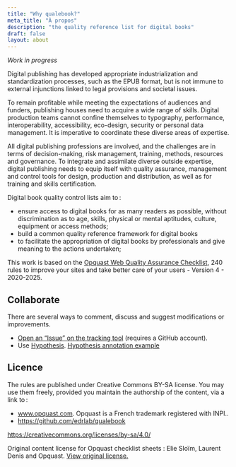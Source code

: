 ```yaml
---
title: "Why qualebook?"
meta_title: "À propos"
description: "the quality reference list for digital books"
draft: false
layout: about
---
```


*Work in progress*

Digital publishing has developed appropriate industrialization and standardization processes, such as the EPUB format, but is not immune to external injunctions linked to legal provisions and societal issues. 

To remain profitable while meeting the expectations of audiences and funders, publishing houses need to acquire a wide range of skills. Digital production teams cannot confine themselves to typography, performance, interoperability, accessibility, eco-design, security or personal data management. It is imperative to coordinate these diverse areas of expertise.

All digital publishing professions are involved, and the challenges are in terms of decision-making, risk management, training, methods, resources and governance.  To integrate and assimilate diverse outside expertise, digital publishing needs to equip itself with quality assurance, management and control tools for design, production and distribution, as well as for training and skills certification. 

Digital book quality control lists aim to&#8239;:

* ensure access to digital books for as many readers as possible, without discrimination as to age, skills, physical or mental aptitudes, culture, equipment or access methods;
* build a common quality reference framework for digital books
* to facilitate the appropriation of digital books by professionals and give meaning to the actions undertaken; 

This work is based on the [Opquast Web Quality Assurance Checklist](https://checklists.opquast.com/en/web-quality-assurance/), 240 rules to improve your sites and take better care of your users - Version 4 - 2020-2025.

## Collaborate

There are several ways to comment, discuss and suggest modifications or improvements. 

* [Open an “Issue” on the tracking tool](https://github.com/edrlab/qualebook/issues/new) (requires a GitHub account).
* Use [Hypothesis](https://hypothes.is). [Hypothesis annotation example](https://hyp.is/0Ue8yGaIEe6g0hMib30YBw/edrlab.github.io/qualebook/fr/rules/001/) 
  
## Licence

The rules are published under Creative Commons BY-SA license. You may use them freely, provided you maintain the authorship of the content, via a link to&#8239;:

* www.opquast.com.  Opquast is a French trademark registered with INPI..
* https://github.com/edrlab/qualebook

https://creativecommons.org/licenses/by-sa/4.0/

Original content license for Opquast checklist sheets : Elie Sloïm, Laurent Denis and Opquast. <a href="https://checklists.opquast.com/en/web-quality-assurance/licence/">View original license.</a>



